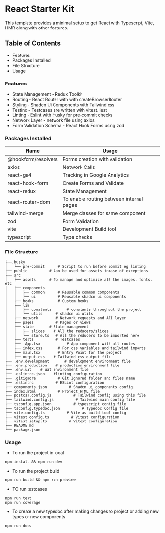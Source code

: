 # React Starter Kit

This template provides a minimal setup to get React with Typescript, Vite, HMR along with other features.

## Table of Contents
- Features
- Packages Installed
- File Structure
- Usage

### Features
- State  Management - Redux Toolkit
- Routing - React Router with with createBrowserRouter
- Styling - Shadcn Ui Components with Tailwind css
- Testing - Testcases are written with vitest, jest
- Linting - Eslint with Husky for pre-commit checks
- Network Layer - network file using axios
- Form Validation Schema - React Hook Forms using zod

### Packages Installed
|Name|Usage  |
|--|--|
|@hookform/resolvers  |Forms creation with validation  |
|axios  |Network Calls  |
|react-ga4  |Tracking in Google Analytics  |
|react-hook-form  |Create Forms and Validate  |
|react-redux  |State Management  |
|react-router-dom	|To enable routing between internal pages|
|tailwind-merge |Merge classes for same component |
|zod	|Form Validation	|
|vite	|Development Build tool	|
|typescript	|Type checks|

### File Structure
	├──.husky 
	│   └── pre-commit		# Script to run before commit eg linting
    ├── public			# Can be used for assets incase of exceptions
    ├── src
    │   ├── assets		# To manage and optimize all the images, fonts, etc
    │   ├── components     	
    │   │   ├── common 		# Reusable common components
    │   │   ├── ui 			# Reusable shadcn ui components
    │   ├── hooks			# Custom hooks
    │   ├── lib
    │   │   ├── constants		# constants throughout the project
    │   │   └── utils      # shadcn ui utils
    │   ├── network        # Network requests and API layer
    │   ├── pages          # Pages or views
    │   ├── state       # State management
    │   │   ├── slices    # All the reducers/slices
    │   │   └── store.ts   # All the reducers to be imported here
    │   ├── tests          # Testcases
    │   ├──  App.tsx            # App component with all routes
    │   ├── index.css 		# For css variables and tailwind imports
    │   ├── main.tsx		# Entry Point for the project
    │   ├── output.css    # Tailwind css output file
    ├── .env.development       # development environment file
    ├── .env.production    # production environment file
    ├── .env.uat    # uat environment file
    ├── .eslintrc.json    #linting configuration
    ├── .gitignore          # Git Ignored folder and files name
    ├── .eslintrc          # ESLint configuration
    ├── components.json          # Shadcn ui components config
    ├── index.html          # Project HTML file
    ├── postcss.config.js          # Tailwind config using this file
    ├── tailwind.config.js          # Tailwind main config file
    ├── tsconfig.app.json          # typescript config file
    ├── tsconfig.typedoc.json          # Typedoc Config file
    ├── vite.config.ts          # Vite as build tool config
    ├── vitest.config.ts          # Vitest configuration
    ├── vitest.setup.ts          # Vitest configuration
    ├── README.md
    └── package.json

### Usage
- To run the project in local
```
npm install && npm run dev
```
- To run the project build
```
npm run build && npm run preview
```
- TO run testcases
```
npm run test
npm run coverage
```
- To create a new typedoc after making changes to project or adding new types or new components
```
npm run docs
```
